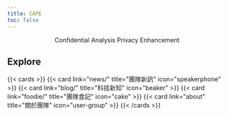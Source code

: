 ```yaml
---
title: CAPE
toc: false
---
```


<p style="text-align:center">
  Confidential Analysis Privacy Enhancement
</p>

## Explore

{{< cards >}}
{{< card link="news/" title="團隊新訊" icon="speakerphone" >}}
{{< card link="blog/" title="科技新知" icon="beaker" >}}
{{< card link="foodie/" title="團隊食記" icon="cake" >}}
{{< card link="about" title="關於團隊" icon="user-group" >}}
{{< /cards >}}
